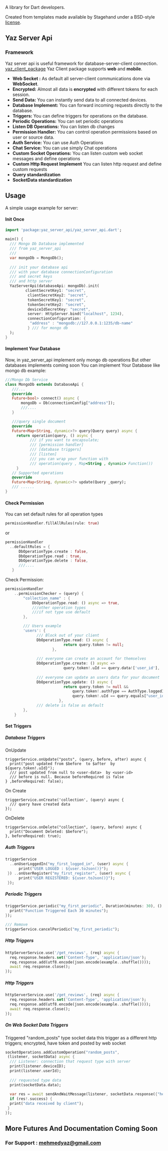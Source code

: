 
A library for Dart developers.

Created from templates made available by Stagehand under a BSD-style  
[license](https://github.com/dart-lang/stagehand/blob/master/LICENSE).


## Yaz Server Api

### Framework
Yaz server  api is useful framework for database-server-client connection.
[yaz_client_package](https://pub.dev/packages/yaz_client)
Yaz Client package supports **web** and **mobile**.

- **Web Secket :** As default all server-client communications done via **WebSocket**.
- **Encrypted:** Almost all data is **encrypted** with different tokens for each session.
- **Send Data:** You can instantly send data to all connected devices.
- **Database Implement:** You can forward incoming requests directly to the database.
- **Triggers:** You can define triggers for operations on the database.
- **Periodic Operations:** You can set periodic operations
- **Listen DB Operations:** You can listen db changes
- **Permission Handler:** You can control operation permissions based on user or source data.
- **Auth Service:** You can use Auth Operations
- **Chat Service:** You can use simply Chat operations
- **Custom Socket Operations:** You can listen custom web socket messages and define operations
-  **Custom Http Request Implement** You can listen http request and define custom requests
-  **Query standardization**
-  **SocketData standardization**





## Usage

A simple usage example for server:

#### Init Once
```dart  
import 'package:yaz_server_api/yaz_server_api.dart';  
  
main() {  
  /// Mongo Db Database implemented  
  /// from yaz_server_api  
  ///   
  var mongoDb = MongoDb();  
    
  /// init your database api  
  /// with your database connectionConfiguration  
  /// and secret keys  
  /// and http server  
  YazServerApi(databaseApi: mongoDb).init(  
         clientSecretKey1: "secret",  
          clientSecretKey2: "secret",  
          tokenSecretKey1: "secret",  
          tokenSecretKey2: "secret",  
          deviceIdSecretKey: "secret",  
          server: HttpServer.bind("localhost", 1234),  
          connectionConfiguration: {  
           "address" : "mongodb://127.0.0.1:1235/db-name"  
          } /// for mongo db  
  );  
}  
```  

#### Implement Your Database
Now, in yaz_server_api implement only mongo db operations
But other databases implements coming soon
You can implement Your Database like mongo db example:
 ```dart
 ///Mongo Db Service  
class MongoDb extends DatabaseApi {
	///...
	@override  
	Future<bool> connect() async {  
		mongoDb = Db(connectionConfig["address"]);
		///....
	}

	///query single document
	@override  
	Future<Map<String, dynamic>?> query(Query query) async {  
	  return operation(query, () async {  
			/// if you want to encapsulate; 
			/// [permission handler]
			/// [database triggers]
			/// [listen]
			/// you can wrap your function with
			/// operation(query , Map<String , dynamic> Function())
	  }
	// Supported operations
	@override
	Future<Map<String, dynamic>?> update(Query _query);
	/// ......
}
```

#### Check Permission
You can set default rules for all operation types
```dart
permissionHandler.fillAllRules(rule: true)
```
or
```dart
permissionHandler  
  ..defaultRules = {  
	  DbOperationType.create : false,  
	  DbOperationType.read : true,  
	  DbOperationType.delete : false,
	  ///....
   }
```


Check Permission:
```dart
permissionHandler
	..permissionChecker = (query) {
		"collection_name" : {
			DbOperationType.read: () async => true,
			///other operation types
			///if not type use default
		},

		/// Users example
		'users': {  
			  /// Block out of your client  
			  DbOperationType.read: () async {  
						  return query.token != null;  
					 },
					 
			  /// everyone can create an account for themselves  
			  DbOperationType.create: () async =>  
						  query.token!.uId == query.data!['user_id'],  
  
			  /// everyone can update an users data for your document  
			  DbOperationType.update: () async {  
						  return query.token != null &&  
							  query.token!.authType == AuthType.loggedIn &&  
							  query.token!.uId == query.equals["user_id"];  
						},
			  /// delete is false as default
		},
	}
```


#### Set Triggers

##### Database Triggers

OnUpdate
```
triggerService.onUpdate("posts", (query, before, after) async {  
  print("post updated from $before  to $after  by ${query.token!.uId}");
  /// post updated from null to <user-data>  by <user-id>
  /// before is null. Because beforeRequired is false
} ,beforeRequired: false);
```
On Create
```
triggerService.onCreate('collection', (query) async {  
  /// query have created data
});
```
OnDelete
```
triggerService.onDelete("collection", (query, before) async {  
  print("Document Deleted: $before");  
}, beforeRequired: true);
```
##### Auth Triggers
```dart
triggerService  
  ..onUserLoggedIn("my_first_logged_in", (user) async {  
	  print("USER LOGGED : ${user.toJson()}");  
 }) ..onUserRegister("my_first_register", (user) async {  
	  print("USER REGISTERED: ${user.toJson()}");  
 });
```

##### Periodic Triggers

```dart
triggerService.periodic("my_first_periodic", Duration(minutes: 30), () async {  
  print("Function Triggered Each 30 minutes");  
});

/// Remove
triggerService.cancelPeriodic("my_first_periodic");
```

##### Http Triggers
```dart  
httpServerService.use('/get_reviews', (req) async {  
  req.response.headers.set('Content-Type', 'application/json');  
  req.response.add(utf8.encode(json.encode(example..shuffle())));  
  await req.response.close();  
});
```

##### Http Triggers
```dart  
httpServerService.use('/get_reviews', (req) async {  
  req.response.headers.set('Content-Type', 'application/json');  
  req.response.add(utf8.encode(json.encode(example..shuffle())));  
  await req.response.close();  
});
```

##### On Web Socket Data Triggers
Triggered "random_posts" type socket data
this trigger as a different http triggers; encrypted, have token and posted by web socket
```dart
socketOperations.addCustomOperation("random_posts",  
 (listener, socketData) async {  
  /// Listener: connection that request type with server  
  print(listener.deviceID);  
  print(listener.userId);  
  
  /// requested type data  
  print(socketData.data);  
  
  var res = await sendAndWaitMessage(listener, socketData.response({"hello": "world!"}));  
  if (res!.success) {  
  print("data received by client");  
 }  
});
```

## More Futures And Documentation Coming Soon

### For Support : mehmedyaz@gmail.com
